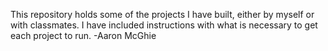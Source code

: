 This repository holds some of the projects I have built, either by myself or with classmates.
I have included instructions with what is necessary to get each project to run.
-Aaron McGhie

